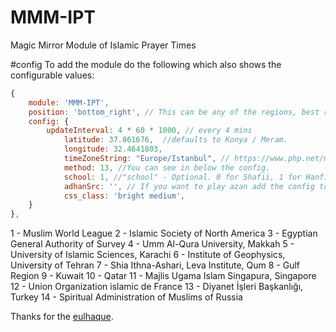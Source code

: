 # MMM-IPT
Magic Mirror Module of Islamic Prayer Times

#config 
To add the module do the following which also shows the configurable values:

````javascript
{
    module: 'MMM-IPT',
    position: 'bottom_right', // This can be any of the regions, best results in center regions
    config: {
        updateInterval: 4 * 60 * 1000, // every 4 mins
		    latitude: 37.861676,  //defaults to Konya / Meram.
		    longitude: 32.4641803,
		    timeZoneString: "Europe/Istanbul", // https://www.php.net/manual/en/timezones.php
		    method: 13, //You can see in below the config.
		    school: 1, //"school" - Optional. 0 for Shafii, 1 for Hanfi. If you leave this empty, it defaults to Shafii.
		    adhanSrc: '', // If you want to play azan add the config to this link 'http://www.islamcan.com/audio/adhan/azan1.mp3'.
		    css_class: 'bright medium',
    }
},
````
1 - Muslim World League
2 - Islamic Society of North America
3 - Egyptian General Authority of Survey
4 - Umm Al-Qura University, Makkah
5 - University of Islamic Sciences, Karachi
6 - Institute of Geophysics, University of Tehran
7 - Shia Ithna-Ashari, Leva Institute, Qum
8 - Gulf Region
9 - Kuwait
10 - Qatar
11 - Majlis Ugama Islam Singapura, Singapore
12 - Union Organization islamic de France
13 - Diyanet İşleri Başkanlığı, Turkey
14 - Spiritual Administration of Muslims of Russia

Thanks for the [eulhaque](https://github.com/eulhaque).
